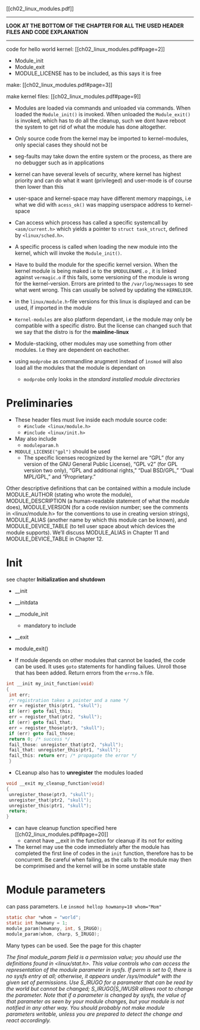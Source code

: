 [[ch02_linux_modules.pdf]]

****
**LOOK AT THE BOTTOM OF THE CHAPTER FOR ALL THE USED HEADER FILES AND CODE EXPLANATION**
****

code for hello world kernel: [[ch02_linux_modules.pdf#page=2]]
* Module_init
* Module_exit
* MODULE_LICENSE has to be included, as this says it is free

 make: [[ch02_linux_modules.pdf#page=3]]

make kernel files: [[ch02_linux_modules.pdf#page=9]]

* Modules are loaded via commands and unloaded via commands. When loaded the `Module_init()` is invoked. When unloaded the `Module_exit()` is invoked, which has to do all the cleanup, such we dont have reboot the system to get rid of what the module has done altogether.
* Only source code from the kernel may be imported to kernel-modules, only special cases they should not be
* seg-faults may take down the entire system or the process, as there are no debugger such as in applications
* kernel can have several levels of security, where kernel has highest priority and can do what it want (privileged) and user-mode is of course then lower than this
* user-space and kernel-space may have different memory mappings, i.e what we did with `acess_ok()` was mapping userspace address to kernel-space
* Can access which process has called a specific systemcall by `<asm/current.h>` which yields a pointer to `struct task_struct`, defined by `<linux/sched.h>`.

* A specific process is called when loading the new module into the kernel, which will invoke the `Module_init()`.

* Have to build the module for the specific kernel version. When the kernel module is being maked i.e to the `$MODULENAME.o` , it is linked against `vermagic.o` if this fails, some versioning of the module is wrong for the kernel-version. Errors are printed to the `/var/log/messages` to see what went wrong. This can usually be solved by updating the `KERNELDIR`.
* in the `linux/module.h`-file versions for this linux is displayed and can be used, if imported in the module
* `Kernel-modules` are also platform dependant, i.e the module may only be compatible with a specific distro. But the license can changed such that we say that the distro is for the **mainline-linux**
* Module-stacking, other modules may use something from other modules. I.e they are dependent on eachother.
* using `modprobe` as commandline arugment instead of `ìnsmod` will also load all the modules that the module is dependant on
	* `modprobe` only looks in the _standard installed module directories_


# Preliminaries
* These header files must live inside each module source code:
	* `#include <linux/module.h>`
	* `#include <linux/init.h>`
* May also include
	* `moduleparam.h`
* `MODULE_LICENSE("gpl")` should be used
	* The specific licenses recognized by the kernel are “GPL” (for any version of the GNU
		General Public License), “GPL v2” (for GPL version two only), “GPL and additional
		rights,” “Dual BSD/GPL,” “Dual MPL/GPL,” and “Proprietary.”

Other descriptive definitions that can be contained within a module include
MODULE_AUTHOR (stating who wrote the module), MODULE_DESCRIPTION (a human-readable statement of what the module does), MODULE_VERSION (for a code revision number; see the comments in <linux/module.h> for the conventions to use in creating
version strings), MODULE_ALIAS (another name by which this module can be known),
and MODULE_DEVICE_TABLE (to tell user space about which devices the module supports). We’ll discuss MODULE_ALIAS in Chapter 11 and MODULE_DEVICE_TABLE in
Chapter 12.

# Init
see chapter **Initialization and shutdown**
* \_\_init 
* \_\_initdata
* \_\_module_init
	* mandatory to include
* \_\_exit
* module\_exit()

* If module depends on other modules that cannot be loaded, the code can be used. It uses `goto` statements for handling failues.  Unroll those that has been added. Return errors from the `errno.h` file.
```c
int __init my_init_function(void)
{
 int err;
 /* registration takes a pointer and a name */
 err = register_this(ptr1, "skull");
 if (err) goto fail_this;
 err = register_that(ptr2, "skull");
 if (err) goto fail_that;
 err = register_those(ptr3, "skull");
 if (err) goto fail_those;
 return 0; /* success */
 fail_those: unregister_that(ptr2, "skull");
 fail_that: unregister_this(ptr1, "skull");
 fail_this: return err; /* propagate the error */
 }
```
* CLeanup also has to **unregister** the modules loaded
```c
void __exit my_cleanup_function(void)
{
 unregister_those(ptr3, "skull");
 unregister_that(ptr2, "skull");
 unregister_this(ptr1, "skull");
 return;
}
```
* can have cleanup function specified here [[ch02_linux_modules.pdf#page=20]]
	* cannot have \_\_exit in the function for cleanup if its not for exiting
* The kernel may use the code immediately after the module has completed the first line of codes in the `init` function, therefore has to be concurrent. Be careful when failing, as the calls to the module may then be comprimised and the kernel will be in some unstable state


# Module parameters
can pass parameters. I.e `insmod hellop howmany=10 whom="Mom"`
```c
static char *whom = "world";
static int howmany = 1;
module_param(howmany, int, S_IRUGO);
module_param(whom, charp, S_IRUGO);
```
Many types can be used. See the page for this chapter

_The final module_param field is a permission value; you should use the definitions
found in <linux/stat.h>. This value controls who can access the representation of the
module parameter in sysfs. If perm is set to 0, there is no sysfs entry at all; otherwise,
it appears under /sys/module* with the given set of permissions. Use S_IRUGO for a
parameter that can be read by the world but cannot be changed; S_IRUGO|S_IWUSR
allows root to change the parameter. Note that if a parameter is changed by sysfs, the
value of that parameter as seen by your module changes, but your module is not
notified in any other way. You should probably not make module parameters writable, unless you are prepared to detect the change and react accordingly._
